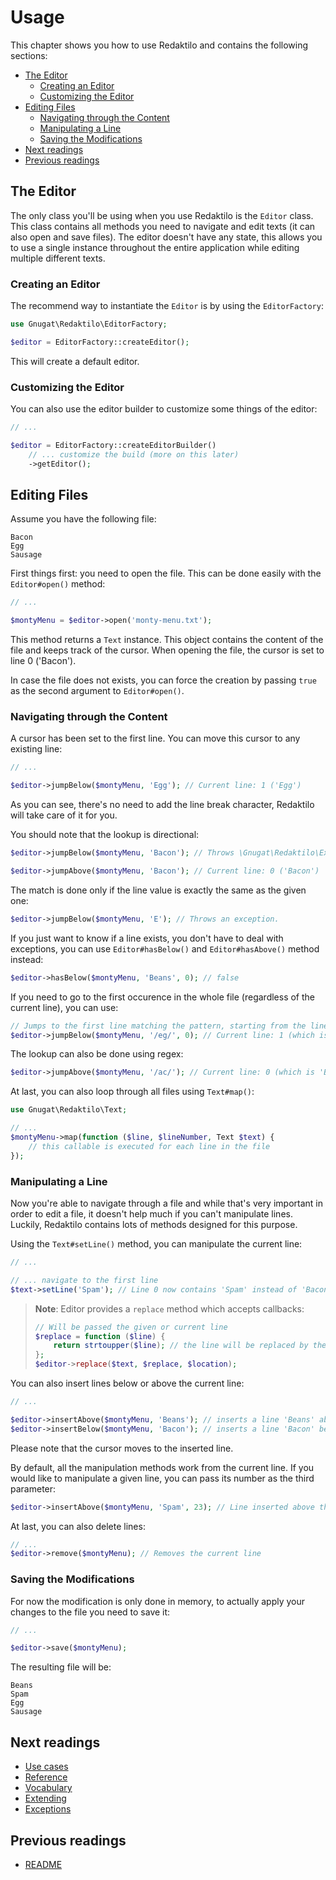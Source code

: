 # Usage

This chapter shows you how to use Redaktilo and contains the following sections:

* [The Editor](#the-editor)
   * [Creating an Editor](#creating-an-editor)
   * [Customizing the Editor](#customizing-the-editor)
* [Editing Files](#editing-files)
  * [Navigating through the Content](#navigating-through-the-content)
  * [Manipulating a Line](#manipulating-a-line)
  * [Saving the Modifications](#saving-the-modifications)
* [Next readings](#next-readings)
* [Previous readings](#previous-readings)

## The Editor

The only class you'll be using when you use Redaktilo is the `Editor` class.
This class contains all methods you need to navigate and edit texts (it can also
open and save files).
The editor doesn't have any state, this allows you to use a single
instance throughout the entire application while editing multiple different
texts.

### Creating an Editor

The recommend way to instantiate the `Editor` is by using the `EditorFactory`:

```php
use Gnugat\Redaktilo\EditorFactory;

$editor = EditorFactory::createEditor();
```

This will create a default editor.

### Customizing the Editor

You can also use the editor builder to customize some things of the editor:

```php
// ...

$editor = EditorFactory::createEditorBuilder()
    // ... customize the build (more on this later)
    ->getEditor();
```

## Editing Files

Assume you have the following file:

    Bacon
    Egg
    Sausage

First things first: you need to open the file. This can be done easily with the
`Editor#open()` method:

```php
// ...

$montyMenu = $editor->open('monty-menu.txt');
```

This method returns a `Text` instance. This object contains the content of the
file and keeps track of the cursor. When opening the file, the cursor is set
to line 0 ('Bacon').

In case the file does not exists, you can force the creation by passing `true`
as the second argument to `Editor#open()`.

### Navigating through the Content

A cursor has been set to the first line. You can move this cursor to any
existing line:

```php
// ...

$editor->jumpBelow($montyMenu, 'Egg'); // Current line: 1 ('Egg')
```

As you can see, there's no need to add the line break character, Redaktilo will
take care of it for you.

You should note that the lookup is directional:

```php
$editor->jumpBelow($montyMenu, 'Bacon'); // Throws \Gnugat\Redaktilo\Exception\PatternNotFoundException, because 'Bacon' is above the current line

$editor->jumpAbove($montyMenu, 'Bacon'); // Current line: 0 ('Bacon')
```

The match is done only if the line value is exactly the same as the given one:

```php
$editor->jumpBelow($montyMenu, 'E'); // Throws an exception.
```

If you just want to know if a line exists, you don't have to deal with
exceptions, you can use `Editor#hasBelow()` and `Editor#hasAbove()` method instead:

```php
$editor->hasBelow($montyMenu, 'Beans', 0); // false
```

If you need to go to the first occurence in the whole file (regardless of the
current line), you can use:

```php
// Jumps to the first line matching the pattern, starting from the line 0
$editor->jumpBelow($montyMenu, '/eg/', 0); // Current line: 1 (which is 'Egg')
```

The lookup can also be done using regex:

```php
$editor->jumpAbove($montyMenu, '/ac/'); // Current line: 0 (which is 'Bacon')
```

At last, you can also loop through all files using `Text#map()`:

```php
use Gnugat\Redaktilo\Text;

// ...
$montyMenu->map(function ($line, $lineNumber, Text $text) {
    // this callable is executed for each line in the file
});
```

### Manipulating a Line

Now you're able to navigate through a file and while that's very important in
order to edit a file, it doesn't help much if you can't manipulate lines.
Luckily, Redaktilo contains lots of methods designed for this purpose.

Using the `Text#setLine()` method, you can manipulate the current line:

```php
// ...

// ... navigate to the first line
$text->setLine('Spam'); // Line 0 now contains 'Spam' instead of 'Bacon'
```

> **Note**: Editor provides a `replace` method which accepts callbacks:
>
> ```php
> // Will be passed the given or current line
> $replace = function ($line) {
>     return strtoupper($line); // the line will be replaced by the returned value
> };
> $editor->replace($text, $replace, $location);
> ```

You can also insert lines below or above the current line:

```php
// ...

$editor->insertAbove($montyMenu, 'Beans'); // inserts a line 'Beans' above Line 0
$editor->insertBelow($montyMenu, 'Bacon'); // inserts a line 'Bacon' below line 0
```

Please note that the cursor moves to the inserted line.

By default, all the manipulation methods work from the current line. If you would
like to manipulate a given line, you can pass its number as the third parameter:

```php
$editor->insertAbove($montyMenu, 'Spam', 23); // Line inserted above the line number 23.
```

At last, you can also delete lines:

```php
// ...
$editor->remove($montyMenu); // Removes the current line
```

### Saving the Modifications

For now the modification is only done in memory, to actually apply your changes
to the file you need to save it:

```php
// ...

$editor->save($montyMenu);
```

The resulting file will be:

    Beans
    Spam
    Egg
    Sausage

## Next readings

* [Use cases](02-use-cases.md)
* [Reference](03-reference.md)
* [Vocabulary](04-vocabulary.md)
* [Extending](05-extending.md)
* [Exceptions](06-exceptions.md)

## Previous readings

* [README](../README.md)
